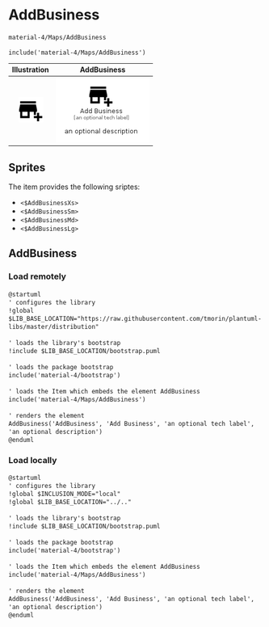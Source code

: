 # AddBusiness


```text
material-4/Maps/AddBusiness
```

```text
include('material-4/Maps/AddBusiness')
```



| Illustration | AddBusiness |
| :---: | :---: |
| ![illustration for Illustration](../../material-4/Maps/AddBusiness.png) | ![illustration for AddBusiness](../../material-4/Maps/AddBusiness.Local.png) |



## Sprites
The item provides the following sriptes:

- `<$AddBusinessXs>`
- `<$AddBusinessSm>`
- `<$AddBusinessMd>`
- `<$AddBusinessLg>`





## AddBusiness

### Load remotely
```plantuml
@startuml
' configures the library
!global $LIB_BASE_LOCATION="https://raw.githubusercontent.com/tmorin/plantuml-libs/master/distribution"

' loads the library's bootstrap
!include $LIB_BASE_LOCATION/bootstrap.puml

' loads the package bootstrap
include('material-4/bootstrap')

' loads the Item which embeds the element AddBusiness
include('material-4/Maps/AddBusiness')

' renders the element
AddBusiness('AddBusiness', 'Add Business', 'an optional tech label', 'an optional description')
@enduml
```

### Load locally
```plantuml
@startuml
' configures the library
!global $INCLUSION_MODE="local"
!global $LIB_BASE_LOCATION="../.."

' loads the library's bootstrap
!include $LIB_BASE_LOCATION/bootstrap.puml

' loads the package bootstrap
include('material-4/bootstrap')

' loads the Item which embeds the element AddBusiness
include('material-4/Maps/AddBusiness')

' renders the element
AddBusiness('AddBusiness', 'Add Business', 'an optional tech label', 'an optional description')
@enduml
```

